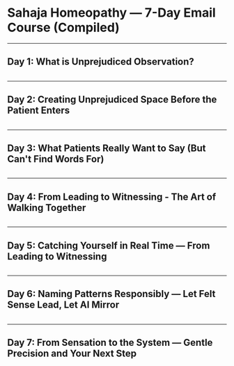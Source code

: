 # Sahaja Homeopathy — 7-Day Email Course (Compiled)

---

## Day 1: What is Unprejudiced Observation?

```start:7 Days Course/D1.md
```

---

## Day 2: Creating Unprejudiced Space Before the Patient Enters

```start:7 Days Course/D2.md
```

---

## Day 3: What Patients Really Want to Say (But Can't Find Words For)

```start:7 Days Course/D3.md
```

---

## Day 4: From Leading to Witnessing - The Art of Walking Together

```start:7 Days Course/D4.md
```

---

## Day 5: Catching Yourself in Real Time — From Leading to Witnessing

```start:7 Days Course/D5.md
```

---

## Day 6: Naming Patterns Responsibly — Let Felt Sense Lead, Let AI Mirror

```start:7 Days Course/D6.md
```

---

## Day 7: From Sensation to the System — Gentle Precision and Your Next Step

```start:7 Days Course/D7.md
```
